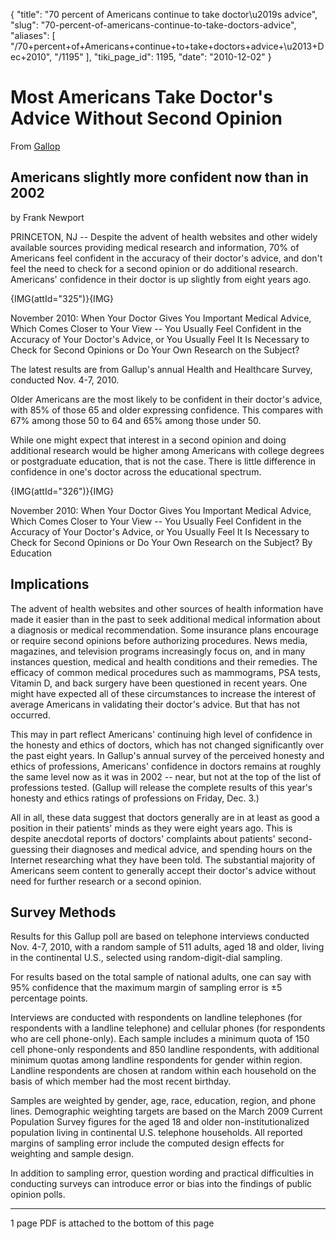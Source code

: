 {
  "title": "70 percent of Americans continue to take doctor\u2019s advice",
  "slug": "70-percent-of-americans-continue-to-take-doctors-advice",
  "aliases": [
    "/70+percent+of+Americans+continue+to+take+doctors+advice+\u2013+Dec+2010",
    "/1195"
  ],
  "tiki_page_id": 1195,
  "date": "2010-12-02"
}


# Most Americans Take Doctor's Advice Without Second Opinion

From [Gallop](http://www.gallup.com/poll/145025/Americans-Doctor-Advice-Without-Second-Opinion.aspx)

## Americans slightly more confident now than in 2002

by Frank Newport

PRINCETON, NJ -- Despite the advent of health websites and other widely available sources providing medical research and information, 70% of Americans feel confident in the accuracy of their doctor's advice, and don't feel the need to check for a second opinion or do additional research. Americans' confidence in their doctor is up slightly from eight years ago.

{IMG(attId="325")}{IMG}

November 2010: When Your Doctor Gives You Important Medical Advice, Which Comes Closer to Your View -- You Usually Feel Confident in the Accuracy of Your Doctor's Advice, or You Usually Feel It Is Necessary to Check for Second Opinions or Do Your Own Research on the Subject?

The latest results are from Gallup's annual Health and Healthcare Survey, conducted Nov. 4-7, 2010.

Older Americans are the most likely to be confident in their doctor's advice, with 85% of those 65 and older expressing confidence. This compares with 67% among those 50 to 64 and 65% among those under 50.

While one might expect that interest in a second opinion and doing additional research would be higher among Americans with college degrees or postgraduate education, that is not the case. There is little difference in confidence in one's doctor across the educational spectrum.

{IMG(attId="326")}{IMG}

November 2010: When Your Doctor Gives You Important Medical Advice, Which Comes Closer to Your View -- You Usually Feel Confident in the Accuracy of Your Doctor's Advice, or You Usually Feel It Is Necessary to Check for Second Opinions or Do Your Own Research on the Subject? By Education

## Implications

The advent of health websites and other sources of health information have made it easier than in the past to seek additional medical information about a diagnosis or medical recommendation. Some insurance plans encourage or require second opinions before authorizing procedures. News media, magazines, and television programs increasingly focus on, and in many instances question, medical and health conditions and their remedies. The efficacy of common medical procedures such as mammograms, PSA tests, Vitamin D, and back surgery have been questioned in recent years. One might have expected all of these circumstances to increase the interest of average Americans in validating their doctor's advice. But that has not occurred.

This may in part reflect Americans' continuing high level of confidence in the honesty and ethics of doctors, which has not changed significantly over the past eight years. In Gallup's annual survey of the perceived honesty and ethics of professions, Americans' confidence in doctors remains at roughly the same level now as it was in 2002 -- near, but not at the top of the list of professions tested. (Gallup will release the complete results of this year's honesty and ethics ratings of professions on Friday, Dec. 3.)

All in all, these data suggest that doctors generally are in at least as good a position in their patients' minds as they were eight years ago. This is despite anecdotal reports of doctors' complaints about patients' second-guessing their diagnoses and medical advice, and spending hours on the Internet researching what they have been told. The substantial majority of Americans seem content to generally accept their doctor's advice without need for further research or a second opinion.

## Survey Methods

Results for this Gallup poll are based on telephone interviews conducted Nov. 4-7, 2010, with a random sample of 511 adults, aged 18 and older, living in the continental U.S., selected using random-digit-dial sampling.

For results based on the total sample of national adults, one can say with 95% confidence that the maximum margin of sampling error is ±5 percentage points.

Interviews are conducted with respondents on landline telephones (for respondents with a landline telephone) and cellular phones (for respondents who are cell phone-only). Each sample includes a minimum quota of 150 cell phone-only respondents and 850 landline respondents, with additional minimum quotas among landline respondents for gender within region. Landline respondents are chosen at random within each household on the basis of which member had the most recent birthday.

Samples are weighted by gender, age, race, education, region, and phone lines. Demographic weighting targets are based on the March 2009 Current Population Survey figures for the aged 18 and older non-institutionalized population living in continental U.S. telephone households. All reported margins of sampling error include the computed design effects for weighting and sample design.

In addition to sampling error, question wording and practical difficulties in conducting surveys can introduce error or bias into the findings of public opinion polls.

- - - - - 

1 page PDF is attached to the bottom of this page


